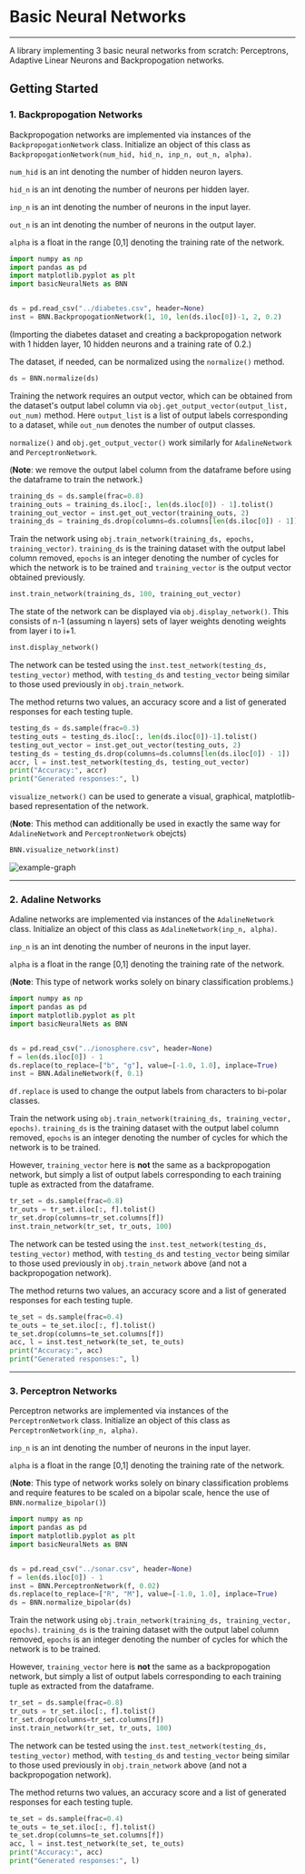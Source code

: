 # Basic Neural Networks
***
A library implementing 3 basic neural networks from scratch: Perceptrons, Adaptive Linear Neurons and 
Backpropogation networks.

## Getting Started

### 1. Backpropogation Networks
Backpropogation networks are implemented via instances of the `BackpropogationNetwork` class.
Initialize an object of this class as `BackpropogationNetwork(num_hid, hid_n, inp_n, out_n, alpha)`.

`num_hid` is an int denoting the number of hidden neuron layers.

`hid_n` is an int denoting the number of neurons per hidden layer.

`inp_n` is an int denoting the number of neurons in the input layer.

`out_n` is an int denoting the number of neurons in the output layer.

`alpha` is a float in the range [0,1] denoting the training rate of the network.

```python
import numpy as np
import pandas as pd
import matplotlib.pyplot as plt
import basicNeuralNets as BNN


ds = pd.read_csv("../diabetes.csv", header=None)
inst = BNN.BackpropogationNetwork(1, 10, len(ds.iloc[0])-1, 2, 0.2)
```
(Importing the diabetes dataset and creating a backpropogation network with 1 hidden layer, 
10 hidden neurons and a training rate of 0.2.)

The dataset, if needed, can be normalized using the `normalize()` method.
```python
ds = BNN.normalize(ds)
```
Training the network requires an output vector, which can be obtained from the dataset's
output label column via `obj.get_output_vector(output_list, out_num)` method. Here `output_list` is
a list of output labels corresponding to a dataset, while `out_num` denotes the number of output classes.

`normalize()` and `obj.get_output_vector()` work similarly for `AdalineNetwork` and `PerceptronNetwork`.

(**Note**: we remove the output label column from the dataframe before using the dataframe to train the network.)
```python
training_ds = ds.sample(frac=0.8)
training_outs = training_ds.iloc[:, len(ds.iloc[0]) - 1].tolist()
training_out_vector = inst.get_out_vector(training_outs, 2)
training_ds = training_ds.drop(columns=ds.columns[len(ds.iloc[0]) - 1])
```
Train the network using `obj.train_network(training_ds, epochs, training_vector)`.
`training_ds` is the training dataset with the output label column removed, `epochs` is an integer
denoting the number of cycles for which the network is to be trained and `training_vector` is the output vector
obtained previously.
```python
inst.train_network(training_ds, 100, training_out_vector)
```
The state of the network can be displayed via `obj.display_network()`. This consists of 
n-1 (assuming n layers) sets of layer weights denoting weights from layer i to i+1.
```python
inst.display_network()
```
The network can be tested using the `inst.test_network(testing_ds, testing_vector)` method,
with `testing_ds` and `testing_vector` being similar to those used previously in `obj.train_network`.

The method returns two values, an accuracy score and a list of generated responses for each testing tuple.
```python
testing_ds = ds.sample(frac=0.3)
testing_outs = testing_ds.iloc[:, len(ds.iloc[0])-1].tolist()
testing_out_vector = inst.get_out_vector(testing_outs, 2)
testing_ds = testing_ds.drop(columns=ds.columns[len(ds.iloc[0]) - 1])
accr, l = inst.test_network(testing_ds, testing_out_vector)
print("Accuracy:", accr)
print("Generated responses:", l)
```
`visualize_network()` can be used to generate a visual, graphical, matplotlib-based representation of the network.

(**Note**: This method can additionally be used in exactly the same way for `AdalineNetwork` and `PerceptronNetwork` obejcts)
```python
BNN.visualize_network(inst)
```
![example-graph](https://drive.google.com/uc?export=view&id=1GdkcNlbw_FsKugGE55nyTkwfaWyJfEcP)

***

### 2. Adaline Networks

Adaline networks are implemented via instances of the `AdalineNetwork` class.
Initialize an object of this class as `AdalineNetwork(inp_n, alpha)`.

`inp_n` is an int denoting the number of neurons in the input layer.

`alpha` is a float in the range [0,1] denoting the training rate of the network.

(**Note**: This type of network works solely on binary classification problems.)
```python
import numpy as np
import pandas as pd
import matplotlib.pyplot as plt
import basicNeuralNets as BNN


ds = pd.read_csv("../ionosphere.csv", header=None)
f = len(ds.iloc[0]) - 1
ds.replace(to_replace=["b", "g"], value=[-1.0, 1.0], inplace=True)
inst = BNN.AdalineNetwork(f, 0.1)
```
`df.replace` is used to change the output labels from characters to bi-polar classes.

Train the network using `obj.train_network(training_ds, training_vector, epochs)`.
`training_ds` is the training dataset with the output label column removed, `epochs` is an integer
denoting the number of cycles for which the network is to be trained.

However, `training_vector` here is **not** the same as a backpropogation network, but simply a
list of output labels corresponding to each training tuple as extracted from the dataframe.
```python
tr_set = ds.sample(frac=0.8)
tr_outs = tr_set.iloc[:, f].tolist()
tr_set.drop(columns=tr_set.columns[f])
inst.train_network(tr_set, tr_outs, 100)
```
The network can be tested using the `inst.test_network(testing_ds, testing_vector)` method,
with `testing_ds` and `testing_vector` being similar to those used previously in `obj.train_network` above (and not a backpropogation network).

The method returns two values, an accuracy score and a list of generated responses for each testing tuple.
```python
te_set = ds.sample(frac=0.4)
te_outs = te_set.iloc[:, f].tolist()
te_set.drop(columns=te_set.columns[f])
acc, l = inst.test_network(te_set, te_outs)
print("Accuracy:", acc)
print("Generated responses:", l)
```

***

### 3. Perceptron Networks

Perceptron networks are implemented via instances of the `PerceptronNetwork` class.
Initialize an object of this class as `PerceptronNetwork(inp_n, alpha)`.

`inp_n` is an int denoting the number of neurons in the input layer.

`alpha` is a float in the range [0,1] denoting the training rate of the network.

(**Note**: This type of network works solely on binary classification problems and require 
features to be scaled on a bipolar scale, hence the use of `BNN.normalize_bipolar()`)
```python
import numpy as np
import pandas as pd
import matplotlib.pyplot as plt
import basicNeuralNets as BNN


ds = pd.read_csv("../sonar.csv", header=None)
f = len(ds.iloc[0]) - 1
inst = BNN.PerceptronNetwork(f, 0.02)
ds.replace(to_replace=["R", "M"], value=[-1.0, 1.0], inplace=True)
ds = BNN.normalize_bipolar(ds)
```
Train the network using `obj.train_network(training_ds, training_vector, epochs)`.
`training_ds` is the training dataset with the output label column removed, `epochs` is an integer
denoting the number of cycles for which the network is to be trained.

However, `training_vector` here is **not** the same as a backpropogation network, but simply a
list of output labels corresponding to each training tuple as extracted from the dataframe.
```python
tr_set = ds.sample(frac=0.8)
tr_outs = tr_set.iloc[:, f].tolist()
tr_set.drop(columns=tr_set.columns[f])
inst.train_network(tr_set, tr_outs, 100)
```
The network can be tested using the `inst.test_network(testing_ds, testing_vector)` method,
with `testing_ds` and `testing_vector` being similar to those used previously in `obj.train_network` above (and not a backpropogation network).

The method returns two values, an accuracy score and a list of generated responses for each testing tuple.
```python
te_set = ds.sample(frac=0.4)
te_outs = te_set.iloc[:, f].tolist()
te_set.drop(columns=te_set.columns[f])
acc, l = inst.test_network(te_set, te_outs)
print("Accuracy:", acc)
print("Generated responses:", l)
```

